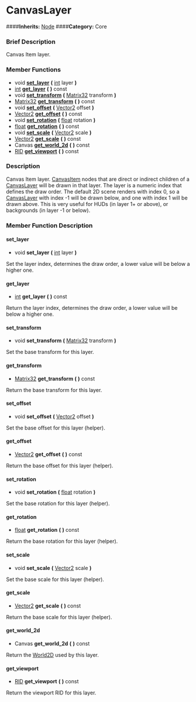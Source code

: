 #  CanvasLayer  
####**Inherits:** [Node](class_node)
####**Category:** Core

###  Brief Description  
Canvas Item layer.

###  Member Functions 
  * void  **[set&#95;layer](#set_layer)**  **(** [int](class_int) layer  **)**
  * [int](class_int)  **[get&#95;layer](#get_layer)**  **(** **)** const
  * void  **[set&#95;transform](#set_transform)**  **(** [Matrix32](class_matrix32) transform  **)**
  * [Matrix32](class_matrix32)  **[get&#95;transform](#get_transform)**  **(** **)** const
  * void  **[set&#95;offset](#set_offset)**  **(** [Vector2](class_vector2) offset  **)**
  * [Vector2](class_vector2)  **[get&#95;offset](#get_offset)**  **(** **)** const
  * void  **[set&#95;rotation](#set_rotation)**  **(** [float](class_float) rotation  **)**
  * [float](class_float)  **[get&#95;rotation](#get_rotation)**  **(** **)** const
  * void  **[set&#95;scale](#set_scale)**  **(** [Vector2](class_vector2) scale  **)**
  * [Vector2](class_vector2)  **[get&#95;scale](#get_scale)**  **(** **)** const
  * Canvas  **[get&#95;world&#95;2d](#get_world_2d)**  **(** **)** const
  * [RID](class_rid)  **[get&#95;viewport](#get_viewport)**  **(** **)** const

###  Description  
Canvas Item layer. [CanvasItem](class_canvasitem) nodes that are direct or indirect children of a [CanvasLayer](class_canvaslayer) will be drawn in that layer. The layer is a numeric index that defines the draw order. The default 2D scene renders with index 0, so a [CanvasLayer](class_canvaslayer) with index -1 will be drawn below, and one with index 1 will be drawn above. This is very useful for HUDs (in layer 1+ or above), or backgrounds (in layer -1 or below).

###  Member Function Description  

#### <a name="set_layer">set_layer</a>
  * void  **set&#95;layer**  **(** [int](class_int) layer  **)**

Set the layer index, determines the draw order, a lower value will be below a higher one.

#### <a name="get_layer">get_layer</a>
  * [int](class_int)  **get&#95;layer**  **(** **)** const

Return the layer index, determines the draw order, a lower value will be below a higher one.

#### <a name="set_transform">set_transform</a>
  * void  **set&#95;transform**  **(** [Matrix32](class_matrix32) transform  **)**

Set the base transform for this layer.

#### <a name="get_transform">get_transform</a>
  * [Matrix32](class_matrix32)  **get&#95;transform**  **(** **)** const

Return the base transform for this layer.

#### <a name="set_offset">set_offset</a>
  * void  **set&#95;offset**  **(** [Vector2](class_vector2) offset  **)**

Set the base offset for this layer (helper).

#### <a name="get_offset">get_offset</a>
  * [Vector2](class_vector2)  **get&#95;offset**  **(** **)** const

Return the base offset for this layer (helper).

#### <a name="set_rotation">set_rotation</a>
  * void  **set&#95;rotation**  **(** [float](class_float) rotation  **)**

Set the base rotation for this layer (helper).

#### <a name="get_rotation">get_rotation</a>
  * [float](class_float)  **get&#95;rotation**  **(** **)** const

Return the base rotation for this layer (helper).

#### <a name="set_scale">set_scale</a>
  * void  **set&#95;scale**  **(** [Vector2](class_vector2) scale  **)**

Set the base scale for this layer (helper).

#### <a name="get_scale">get_scale</a>
  * [Vector2](class_vector2)  **get&#95;scale**  **(** **)** const

Return the base scale for this layer (helper).

#### <a name="get_world_2d">get_world_2d</a>
  * Canvas  **get&#95;world&#95;2d**  **(** **)** const

Return the [World2D](class_world2d) used by this layer.

#### <a name="get_viewport">get_viewport</a>
  * [RID](class_rid)  **get&#95;viewport**  **(** **)** const

Return the viewport RID for this layer.
